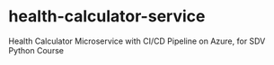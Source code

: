 # health-calculator-service
Health Calculator Microservice with CI/CD Pipeline on Azure, for SDV Python Course
